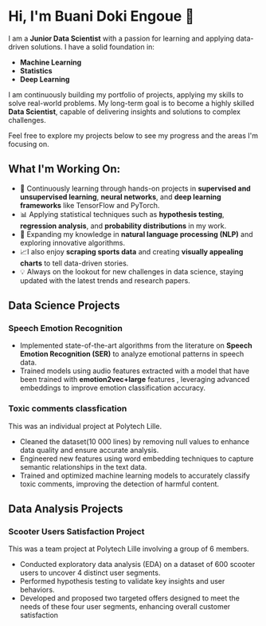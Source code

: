# Hi, I'm Buani Doki Engoue 👋

I am a **Junior Data Scientist** with a passion for learning and applying data-driven solutions. I have a solid foundation in:
- **Machine Learning**
- **Statistics**
- **Deep Learning**

I am continuously building my portfolio of projects, applying my skills to solve real-world problems. My long-term goal is to become a highly skilled **Data Scientist**, capable of delivering insights and solutions to complex challenges.

Feel free to explore my projects below to see my progress and the areas I'm focusing on.

## What I'm Working On:

- 🧠 Continuously learning through hands-on projects in **supervised and unsupervised learning**, **neural networks**, and **deep learning frameworks** like TensorFlow and PyTorch.
- 📊 Applying statistical techniques such as **hypothesis testing**, **regression analysis**, and **probability distributions** in my work.
- 🤖 Expanding my knowledge in **natural language processing (NLP)** and exploring innovative algorithms.
- 📈I also enjoy **scraping sports data** and creating **visually appealing charts** to tell data-driven stories.
- 💡 Always on the lookout for new challenges in data science, staying updated with the latest trends and research papers.


## Data Science Projects


### Speech Emotion Recognition


- Implemented state-of-the-art algorithms from the literature on **Speech Emotion Recognition (SER)** to analyze emotional patterns in speech data.
- Trained models using audio features extracted with a model that have been trained with **emotion2vec+large** features , leveraging advanced embeddings to improve emotion classification accuracy.

### Toxic comments classfication

This was an individual project at Polytech Lille.

- Cleaned the dataset(10 000 lines) by removing null values to enhance data quality and ensure accurate analysis.
- Engineered new features using word embedding techniques to capture semantic relationships in the text data.
- Trained and optimized machine learning models to accurately classify toxic comments, improving the detection of harmful content.

## Data Analysis Projects

### Scooter Users Satisfaction Project

This was a team project at Polytech Lille involving a group of 6 members.

- Conducted exploratory data analysis (EDA) on a dataset of 600 scooter users to uncover 4 distinct user segments.
- Performed hypothesis testing to validate key insights and user behaviors.
- Developed and proposed two targeted offers designed to meet the needs of these four user segments, enhancing overall customer satisfaction




  
